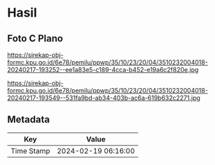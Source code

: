 # Hasil

## Foto C Plano

https://sirekap-obj-formc.kpu.go.id/6e78/pemilu/ppwp/35/10/23/20/04/3510232004018-20240217-193252--ee1a83e5-c189-4cca-b452-e19a6c2f820e.jpg

https://sirekap-obj-formc.kpu.go.id/6e78/pemilu/ppwp/35/10/23/20/04/3510232004018-20240217-193549--531fa9bd-ab34-403b-ac6a-619b632c2271.jpg


## Metadata

| Key        | Value               |
| ---------- | ------------------- |
| Time Stamp | 2024-02-19 06:16:00 |




